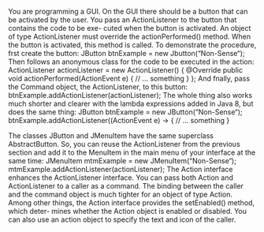 You are programming a GUI. On the GUI there should be a button that can be activated by 
the user. You pass an ActionListener to the button that contains the code to be exe-
cuted when the button is activated. An object of type ActionListener must override 
the actionPerformed() method. When the button is activated, this method is called. 
To demonstrate the procedure, frst create the button:
 JButton btnExample = new Jbutton(“Non-Sense“);
Then follows an anonymous class for the code to be executed in the action:
ActionListener actionListener = new ActionListener() {
 @Override
 public void actionPerformed(ActionEvent e) {
 // ... something
 }
 };
And fnally, pass the Command object, the ActionListener, to this button:
 btnExample.addActionListener(actionListener);
The whole thing also works much shorter and clearer with the lambda expressions 
added in Java 8, but does the same thing:
 JButton btnExample = new JButton(“Non-Sense“);
 btnExample.addActionListener((ActionEvent e) -> {
 // … something
 }

 The classes JButton and JMenuItem have the same superclass AbstractButton. 
So, you can reuse the ActionListener from the previous section and add it to the MenuItem 
in the main menu of your interface at the same time:
 JMenuItem mtmExample = new JMenuItem(“Non-Sense“);
 mtmExample.addActionListener(actionListener);
The Action interface enhances the ActionListener interface. You can pass both 
Action and ActionListener to a caller as a command. The binding between the 
caller and the command object is much tighter for an object of type Action. Among 
other things, the Action interface provides the setEnabled() method, which deter-
mines whether the Action object is enabled or disabled. You can also use an action object 
to specify the text and icon of the caller.
